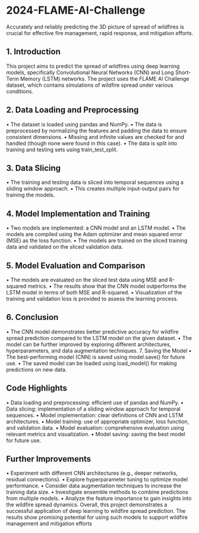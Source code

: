 # 2024-FLAME-AI-Challenge
Accurately and reliably predicting the 3D picture of spread of wildfires is crucial for effective fire management, rapid response, and mitigation efforts.

## 1. Introduction
This project aims to predict the spread of wildfires using deep learning models, specifically Convolutional Neural Networks (CNN) and Long Short-Term Memory (LSTM) networks. The project uses the FLAME AI Challenge dataset, which contains simulations of wildfire spread under various conditions.
## 2. Data Loading and Preprocessing
•	The dataset is loaded using pandas and NumPy.
•	The data is preprocessed by normalizing the features and padding the data to ensure consistent dimensions.
•	Missing and infinite values are checked for and handled (though none were found in this case).
•	The data is split into training and testing sets using train_test_split.
## 3. Data Slicing
•	The training and testing data is sliced into temporal sequences using a sliding window approach.
•	This creates multiple input-output pairs for training the models.
## 4. Model Implementation and Training
•	Two models are implemented: a CNN model and an LSTM model.
•	The models are compiled using the Adam optimizer and mean squared error (MSE) as the loss function.
•	The models are trained on the sliced training data and validated on the sliced validation data.
## 5. Model Evaluation and Comparison
•	The models are evaluated on the sliced test data using MSE and R-squared metrics.
•	The results show that the CNN model outperforms the LSTM model in terms of both MSE and R-squared.
•	Visualization of the training and validation loss is provided to assess the learning process.
## 6. Conclusion
•	The CNN model demonstrates better predictive accuracy for wildfire spread prediction compared to the LSTM model on the given dataset.
•	The model can be further improved by exploring different architectures, hyperparameters, and data augmentation techniques.
7. Saving the Model
•	The best-performing model (CNN) is saved using model.save() for future use.
•	The saved model can be loaded using load_model() for making predictions on new data.
## Code Highlights
•	Data loading and preprocessing: efficient use of pandas and NumPy.
•	Data slicing: implementation of a sliding window approach for temporal sequences.
•	Model implementation: clear definitions of CNN and LSTM architectures.
•	Model training: use of appropriate optimizer, loss function, and validation data.
•	Model evaluation: comprehensive evaluation using relevant metrics and visualization.
•	Model saving: saving the best model for future use.
## Further Improvements
•	Experiment with different CNN architectures (e.g., deeper networks, residual connections).
•	Explore hyperparameter tuning to optimize model performance.
•	Consider data augmentation techniques to increase the training data size.
•	Investigate ensemble methods to combine predictions from multiple models.
•	Analyze the feature importance to gain insights into the wildfire spread dynamics.
Overall, this project demonstrates a successful application of deep learning to wildfire spread prediction. The results show promising potential for using such models to support wildfire management and mitigation efforts
